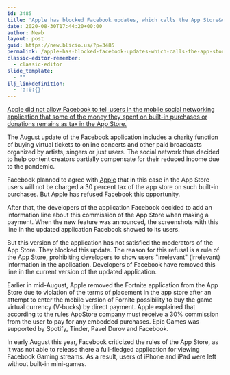 ```yaml
---
id: 3485
title: 'Apple has blocked Facebook updates, which calls the App Store&#8217;s 30% commission &#8220;tax&#8221;'
date: 2020-08-30T17:44:20+00:00
author: Newb
layout: post
guid: https://new.blicio.us/?p=3485
permalink: /apple-has-blocked-facebook-updates-which-calls-the-app-stores-30-commission-tax/
classic-editor-remember:
  - classic-editor
slide_template:
  - ""
ilj_linkdefinition:
  - 'a:0:{}'
---
```

[Apple did not allow Facebook to tell users in the mobile social networking application that some of the money they spent on built-in purchases or donations remains as tax in the App Store.](https://www.reuters.com/article/us-facebook-apple-exclusive/exclusive-facebook-says-apple-rejected-its-attempt-to-tell-users-about-app-store-fees-idUSKBN25O042?il=0)

The August update of the Facebook application includes a charity function of buying virtual tickets to online concerts and other paid broadcasts organized by artists, singers or just users. The social network thus decided to help content creators partially compensate for their reduced income due to the pandemic.

Facebook planned to agree with [Apple](https://new.blicio.us/the-humble-beginnings-of-apple/) that in this case in the App Store users will not be charged a 30 percent tax of the app store on such built-in purchases. But Apple has refused Facebook this opportunity.

After that, the developers of the application Facebook decided to add an information line about this commission of the App Store when making a payment. When the new feature was announced, the screenshots with this line in the updated application Facebook showed to its users.

But this version of the application has not satisfied the moderators of the App Store. They blocked this update. The reason for this refusal is a rule of the App Store, prohibiting developers to show users "irrelevant" (irrelevant) information in the application. Developers of Facebook have removed this line in the current version of the updated application.

Earlier in mid-August, Apple removed the Fortnite application from the App Store due to violation of the terms of placement in the app store after an attempt to enter the mobile version of Fornite possibility to buy the game virtual currency (V-bucks) by direct payment. Apple explained that according to the rules AppStore company must receive a 30% commission from the user to pay for any embedded purchases. Epic Games was supported by Spotify, Tinder, Pavel Durov and Facebook.

In early August this year, Facebook criticized the rules of the App Store, as it was not able to release there a full-fledged application for viewing Facebook Gaming streams. As a result, users of iPhone and iPad were left without built-in mini-games.